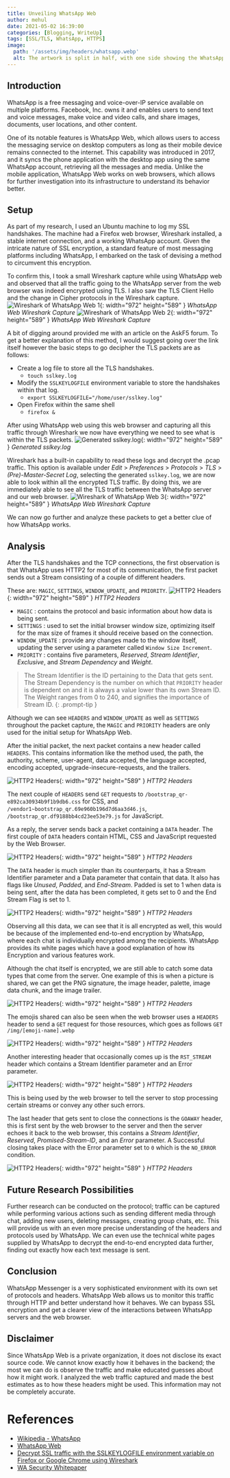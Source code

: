 ```yaml
---
title: Unveiling WhatsApp Web
author: mehul
date: 2021-05-02 16:39:00
categories: [Blogging, WriteUp]
tags: [SSL/TLS, WhatsApp, HTTPS]
image:
  path: '/assets/img/headers/whatsapp.webp'
  alt: The artwork is split in half, with one side showing the WhatsApp logo and the other revealing a network of wires and electronic circuits, symbolizing the underlying technology.
---
```


## Introduction

WhatsApp is a free messaging and voice-over-IP service available on multiple platforms. Facebook, Inc. owns it and enables users to send text and voice messages, make voice and video calls, and share images, documents, user locations, and other content.

One of its notable features is WhatsApp Web, which allows users to access the messaging service on desktop computers as long as their mobile device remains connected to the internet. This capability was introduced in 2017, and it syncs the phone application with the desktop app using the same WhatsApp account, retrieving all the messages and media. Unlike the mobile application, WhatsApp Web works on web browsers, which allows for further investigation into its infrastructure to understand its behavior better.

## Setup

As part of my research, I used an Ubuntu machine to log my SSL handshakes. The machine had a Firefox web browser, Wireshark installed, a stable internet connection, and a working WhatsApp account.
Given the intricate nature of SSL encryption, a standard feature of most messaging platforms including WhatsApp, I embarked on the task of devising a method to circumvent this encryption.

To confirm this, I took a small Wireshark capture while using WhatsApp web and observed that all the traffic going to the WhatsApp server from the web browser was indeed encrypted using TLS. I also saw the TLS Client Hello and the change in Cipher protocols in the Wireshark capture.
![Wireshark of WhatsApp Web 1](/assets/img/posts/UnveilingWhatsapp-1.png){: width="972" height="589" } *WhatsApp Web Wireshark Capture*
![Wireshark of WhatsApp Web 2](/assets/img/posts/UnveilingWhatsapp-2.png){: width="972" height="589" } *WhatsApp Web Wireshark Capture*

A bit of digging around provided me with an article on the AskF5 forum. To get a better explanation of this method, I would suggest going over the link itself however the basic steps to go decipher the TLS packets are as follows:
- Create a log file to store all the TLS handshakes.
  - ``touch sslkey.log``
- Modify the ``SSLKEYLOGFILE`` environment variable to store the handshakes within that log.
  - ``export SSLKEYLOGFILE="/home/user/sslkey.log"``
- Open Firefox within the same shell
  - ``firefox &``

After using WhatsApp web using this web browser and capturing all this traffic through Wireshark we now have everything we need to see what is within the TLS packets.
![Generated sslkey.log](/assets/img/posts/UnveilingWhatsapp-3.png){: width="972" height="589" } *Generated sslkey.log*

Wireshark has a built-in capability to read these logs and decrypt the .pcap traffic. This option is available under *Edit* > *Preferences* > *Protocols* > *TLS* > *(Pre)-Master-Secret Log*, selecting the generated ``sslkey.log``, we are now able to look within all the encrypted TLS traffic.
By doing this, we are immediately able to see all the TLS traffic between the WhatsApp server and our web browser.
![Wireshark of WhatsApp Web 3](/assets/img/posts/UnveilingWhatsapp-4.png){: width="972" height="589" } *WhatsApp Web Wireshark Capture*

We can now go further and analyze these packets to get a better clue of how WhatsApp works.

## Analysis

After the TLS handshakes and the TCP connections, the first observation is that WhatsApp uses HTTP2 for most of its communication, the first packet sends out a Stream consisting of a couple of different headers.

These are: ``MAGIC``, ``SETTINGS``, ``WINDOW_UPDATE``, and ``PRIORITY``.
![HTTP2 Headers](/assets/img/posts/UnveilingWhatsapp-5.png){: width="972" height="589" } *HTTP2 Headers*

- ``MAGIC`` : contains the protocol and basic information about how data is being sent.
- ``SETTINGS`` : used to set the initial browser window size, optimizing itself for the max size of frames it should receive based on the connection.
- ``WINDOW_UPDATE`` : provide any changes made to the window itself, updating the server using a parameter called ``Window Size Increment``.
- ``PRIORITY`` : contains five parameters, *Reserved*, *Stream Identifier*, *Exclusive*, and *Stream Dependency* and *Weight*.

>  The Stream Identifier is the ID pertaining to the Data that gets sent. The Stream Dependency is the number on which that ``PRIORITY`` header is dependent on and it is always a value lower than its own Stream ID. The Weight ranges from 0 to 240, and signifies the importance of Stream ID.
{: .prompt-tip }

Although we can see ``HEADERS`` and ``WINDOW_UPDATE`` as well as ``SETTINGS`` throughout the packet capture, the ``MAGIC`` and ``PRIORITY`` headers are only used for the initial setup for WhatsApp Web.

After the initial packet, the next packet contains a new header called ``HEADERS``. This contains information like the method used, the path, the authority, scheme, user-agent, data accepted, the language accepted, encoding accepted, upgrade-insecure-requests, and the trailers.

![HTTP2 Headers](/assets/img/posts/UnveilingWhatsapp-6.png){: width="972" height="589" } *HTTP2 Headers*

The next couple of ``HEADERS`` send ``GET`` requests to ``/bootstrap_qr-e892ca30934b9f1b9db6.css`` for CSS, and ``/vendor1~bootstrap_qr.69e960b196d7d6aa3d46.js``, ``/bootstrap_qr.df9188bb4cd23ee53e79.js`` for JavaScript.

As a reply, the server sends back a packet containing a ``DATA`` header. The first couple of ``DATA`` headers contain HTML, CSS and JavaScript requested by the Web Browser.

![HTTP2 Headers](/assets/img/posts/UnveilingWhatsapp-7.png){: width="972" height="589" } *HTTP2 Headers*

The ``DATA`` header is much simpler than its counterparts, it has a Stream Identifier parameter and a Data parameter that contain that data. It also has flags like *Unused*, *Padded*, and *End-Stream*. Padded is set to 1 when data is being sent, after the data has been completed, it gets set to 0 and the End Stream Flag is set to 1.

![HTTP2 Headers](/assets/img/posts/UnveilingWhatsapp-8.png){: width="972" height="589" } *HTTP2 Headers*

Observing all this data, we can see that it is all encrypted as well, this would be because of the implemented end-to-end encryption by WhatsApp, where each chat is individually encrypted among the recipients. WhatsApp provides its white pages which have a good explanation of how its Encryption and various features work.

Although the chat itself is encrypted, we are still able to catch some data types that come from the server. One example of this is when a picture is shared, we can get the PNG signature, the image header, palette, image data chunk, and the image trailer.

![HTTP2 Headers](/assets/img/posts/UnveilingWhatsapp-9.png){: width="972" height="589" } *HTTP2 Headers*

The emojis shared can also be seen when the web browser uses a ``HEADERS`` header to send a ``GET`` request for those resources, which goes as follows ``GET /img/[emoji-name].webp``

![HTTP2 Headers](/assets/img/posts/UnveilingWhatsapp-10.png){: width="972" height="589" } *HTTP2 Headers*

Another interesting header that occasionally comes up is the ``RST_STREAM`` header which contains a Stream Identifier parameter and an Error parameter.

![HTTP2 Headers](/assets/img/posts/UnveilingWhatsapp-11.png){: width="972" height="589" } *HTTP2 Headers*

This is being used by the web browser to tell the server to stop processing certain streams or convey any other such errors.

The last header that gets sent to close the connections is the ``GOAWAY`` header, this is first sent by the web browser to the server and then the server echoes it back to the web browser, this contains a *Stream Identifier*, *Reserved*, *Promised-Stream-ID*, and an *Error* parameter. A Successful closing takes place with the Error parameter set to ``0`` which is the ``NO_ERROR`` condition.

![HTTP2 Headers](/assets/img/posts/UnveilingWhatsapp-12.png){: width="972" height="589" } *HTTP2 Headers*

## Future Research Possibilities

Further research can be conducted on the protocol; traffic can be captured while performing various actions such as sending different media through chat, adding new users, deleting messages, creating group chats, etc. This will provide us with an even more precise understanding of the headers and protocols used by WhatsApp. We can even use the technical white pages supplied by WhatsApp to decrypt the end-to-end encrypted data further, finding out exactly how each text message is sent.

## Conclusion

WhatsApp Messenger is a very sophisticated environment with its own set of protocols and headers. WhatsApp Web allows us to monitor this traffic through HTTP and better understand how it behaves. We can bypass SSL encryption and get a clearer view of the interactions between WhatsApp servers and the web browser.

## Disclaimer

Since WhatsApp Web is a private organization, it does not disclose its exact source code. We cannot know exactly how it behaves in the backend; the most we can do is observe the traffic and make educated guesses about how it might work. I analyzed the web traffic captured and made the best estimates as to how these headers might be used. This information may not be completely accurate.

# References

- [Wikipedia - WhatsApp](https://en.wikipedia.org/wiki/WhatsApp)
- [WhatsApp Web](https://web.whatsapp.com/)
- [Decrypt SSL traffic with the SSLKEYLOGFILE environment variable on Firefox or Google Chrome using Wireshark](https://support.f5.com/csp/article/K50557518)
- [WA Security Whitepaper](https://www.scribd.com/document/545335419/WA-Security-WhitePaper-1)
